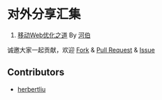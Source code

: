 # 对外分享汇集

1. [移动Web优化之道](./ppts/移动Web优化之道.pdf) By [河伯](https://github.com/herbertliu)




诚邀大家一起贡献，欢迎 [Fork](https://github.com/imweb/FKB/fork) & [Pull Request](https://github.com/imweb/FKB/pulls) & [Issue](https://github.com/imweb/FKB/issues)

## Contributors

+   [herbertliu](https://github.com/herbertliu)


